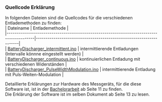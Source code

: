 ### Quellcode Erklärung

In folgenden Dateien sind die Quellcodes für die verschiedenen Entlademethoden zu finden:  
| Dateiname                                                                                  | Entlademethode                                                      |  
|--------------------------------------------------------------------------------------------|---------------------------------------------------------------------|  
| [BatteryDischarger_intermittent.ino](BatteryDischarger_intermittent.ino)                   | intermittierende Entladungen (Intervalle könnne eingestellt werden) |  
| [BatteryDischarger_continuous.ino](BatteryDischarger_continuous.ino)                       |  kontinuierlichen Entladung mit verschiedenen Widerständen          |  
| [BatteryDischarger_PulseWidthModulation.ino](BatteryDischarger_PulseWidthModulation.ino)   | intermittierende Entladung mit Puls-Weiten-Modulation               |  

Detaillierte Erklärungen zur Hardware des Messgeräts, für die diese Software ist, ist in der [Bachelorarbeit](../Bachelorarbeit.pdf) ab Seite 11 zu finden.  
Die Erklärung der Software ist im selben Dokument ab Seite 13 zu lesen.
